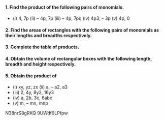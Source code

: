 #### 1. Find the product of the following pairs of monomials.
* (i) 4, 7p (ii) – 4p, 7p (iii) – 4p, 7pq (iv) 4p3, – 3p (v) 4p, 0
#### 2. Find the areas of rectangles with the following pairs of monomials as their lengths and breadths respectively.
#### 3. Complete the table of products.
#### 4. Obtain the volume of rectangular boxes with the following length, breadth and height respectively.
#### 5. Obtain the product of
* (i) xy, yz, zx (ii) a, – a2, a3
* (iii) 2, 4y, 8y2, 16y3
* (iv) a, 2b, 3c, 6abc 
* (v) m, – mn, mnp

N38nrS8gRKQ
9UWdf9LPfpw
